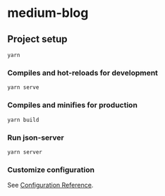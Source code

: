 # medium-blog

## Project setup
```
yarn
```

### Compiles and hot-reloads for development
```
yarn serve
```

### Compiles and minifies for production
```
yarn build
```

### Run json-server
```
yarn server
```

### Customize configuration
See [Configuration Reference](https://cli.vuejs.org/config/).
